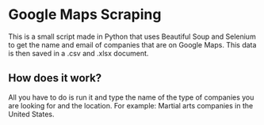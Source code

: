 <h1>Google Maps Scraping</h1>
<p>This is a small script made in Python that uses Beautiful Soup and Selenium to get the name and email of companies that are on Google Maps. This data is then saved in a .csv and .xlsx document.</p>

<h2>How does it work?</h2>

<p>All you have to do is run it and type the name of the type of companies you are looking for and the location.
For example: Martial arts companies in the United States.</p>